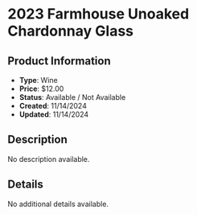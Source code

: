 # 2023 Farmhouse Unoaked Chardonnay Glass

## Product Information
- **Type**: Wine
- **Price**: $12.00
- **Status**: Available / Not Available
- **Created**: 11/14/2024
- **Updated**: 11/14/2024

## Description
No description available.



## Details
No additional details available.
